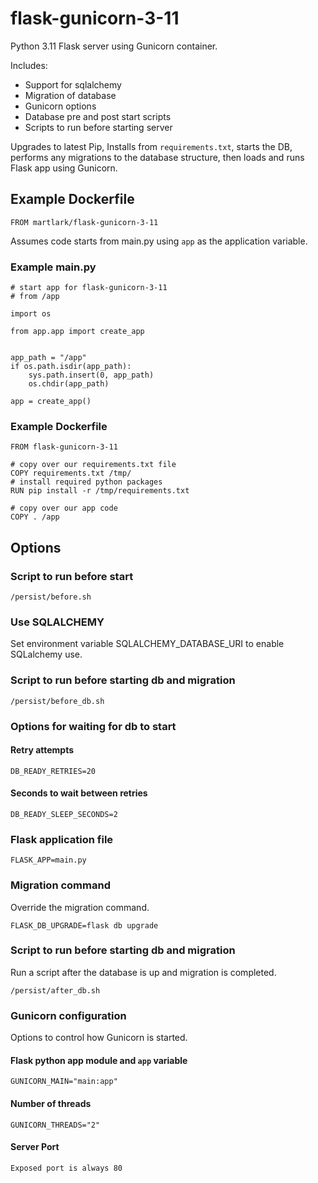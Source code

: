 # flask-gunicorn-3-11
Python 3.11 Flask server using Gunicorn container.

Includes:

* Support for sqlalchemy
* Migration of database
* Gunicorn options
* Database pre and post start scripts
* Scripts to run before starting server

Upgrades to latest Pip, Installs from `requirements.txt`, starts the DB, performs any
migrations to the database structure, then loads and runs Flask app using Gunicorn.

## Example Dockerfile

    FROM martlark/flask-gunicorn-3-11

Assumes code starts from main.py using `app` as the application variable. 

### Example main.py
    
    # start app for flask-gunicorn-3-11
    # from /app
    
    import os
    
    from app.app import create_app
    
    
    app_path = "/app"
    if os.path.isdir(app_path):
        sys.path.insert(0, app_path)
        os.chdir(app_path)
    
    app = create_app()

### Example Dockerfile
    
    FROM flask-gunicorn-3-11
    
    # copy over our requirements.txt file
    COPY requirements.txt /tmp/
    # install required python packages
    RUN pip install -r /tmp/requirements.txt
    
    # copy over our app code
    COPY . /app
    

## Options

### Script to run before start

    /persist/before.sh

### Use SQLALCHEMY

Set environment variable SQLALCHEMY_DATABASE_URI to enable SQLalchemy use.

### Script to run before starting db and migration

    /persist/before_db.sh

### Options for waiting for db to start

#### Retry attempts

    DB_READY_RETRIES=20

#### Seconds to wait between retries

    DB_READY_SLEEP_SECONDS=2

### Flask application file

    FLASK_APP=main.py

### Migration command

Override the migration command.

    FLASK_DB_UPGRADE=flask db upgrade

### Script to run before starting db and migration

Run a script after the database is up and migration is completed.

    /persist/after_db.sh

###   Gunicorn configuration

Options to control how Gunicorn is started.

#### Flask python app module and `app` variable

    GUNICORN_MAIN="main:app"

#### Number of threads

    GUNICORN_THREADS="2"

#### Server Port

    Exposed port is always 80
